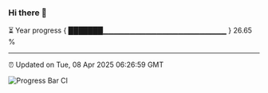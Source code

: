 ### Hi there 👋

⏳ Year progress { ███████▁▁▁▁▁▁▁▁▁▁▁▁▁▁▁▁▁▁▁▁▁▁▁ } 26.65 %

---

⏰ Updated on Tue, 08 Apr 2025 06:26:59 GMT

![Progress Bar CI](https://github.com/liununu/liununu/workflows/Progress%20Bar%20CI/badge.svg)
